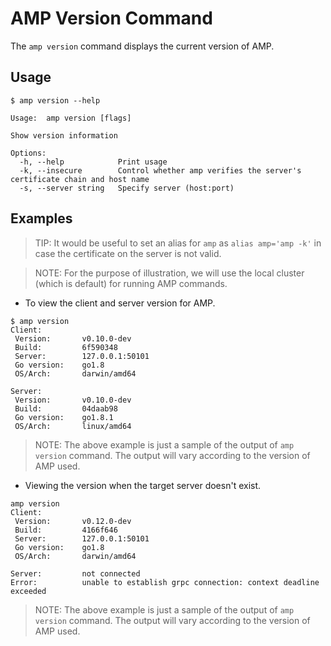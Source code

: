 # AMP Version Command

The `amp version` command displays the current version of AMP.

## Usage

```
$ amp version --help

Usage:	amp version [flags]

Show version information

Options:
  -h, --help            Print usage
  -k, --insecure        Control whether amp verifies the server's certificate chain and host name
  -s, --server string   Specify server (host:port)
```

## Examples

> TIP: It would be useful to set an alias for `amp` as `alias amp='amp -k'` in case the certificate on the server is not valid.

> NOTE: For the purpose of illustration, we will use the local cluster (which is default) for running AMP commands.

* To view the client and server version for AMP.
```
$ amp version
Client:
 Version:       v0.10.0-dev
 Build:         6f590348
 Server:        127.0.0.1:50101
 Go version:    go1.8
 OS/Arch:       darwin/amd64

Server:
 Version:       v0.10.0-dev
 Build:         04daab98
 Go version:    go1.8.1
 OS/Arch:       linux/amd64
```

> NOTE: The above example is just a sample of the output of `amp version` command. The output will vary according to the version of AMP used.

* Viewing the version when the target server doesn't exist.
```
amp version
Client:
 Version:       v0.12.0-dev
 Build:         4166f646
 Server:        127.0.0.1:50101
 Go version:    go1.8
 OS/Arch:       darwin/amd64

Server:         not connected
Error:          unable to establish grpc connection: context deadline exceeded
```
> NOTE: The above example is just a sample of the output of `amp version` command. The output will vary according to the version of AMP used.
